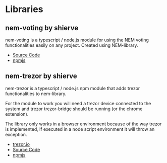 # Libraries

## nem-voting by shierve

nem-voting is a typescript / node.js module for using the NEM voting functionalities easily on any project. Created using NEM-library.

- [Source Code](https://github.com/shierve/nem-voting#readme)
- [npmjs](https://www.npmjs.com/package/nem-voting)

## nem-trezor by shierve

nem-trezor is a typescript / node.js npm module that adds trezor functionalities to nem-library.

For the module to work you will need a trezor device connected to the system and trezor trezor-bridge should be running (or the chrome extension).

The library only works in a browser environment because of the way trezor is implemented, if executed in a node script environment it will throw an exception.

- [trezor.io](https://trezor.io/)
- [Source Code](https://github.com/shierve/nem-trezor#readme)
- [npmjs](https://www.npmjs.com/package/nem-trezor)